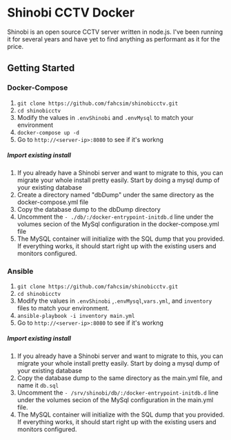 # Shinobi CCTV Docker

Shinobi is an open source CCTV server written in node.js. I've been running it for several years and have yet to find anything as performant as it for the price.

## Getting Started

### Docker-Compose
1. `git clone https://github.com/fahcsim/shinobicctv.git`
2. `cd shinobicctv`
3. Modify the values in `.envShinobi` and `.envMysql` to match your environment
4. `docker-compose up -d`
5. Go to `http://<server-ip>:8080` to see if it's workng
#####  Import existing install
1. If you already have a Shinobi server and want to migrate to this, you can migrate your whole install pretty easily. Start by doing a mysql dump of your existing database
2. Create a directory named "dbDump" under the same directory as the docker-compose.yml file
3. Copy the database dump to the dbDump directory
3. Uncomment the `- ./db/:/docker-entrypoint-initdb.d` line under the volumes secion of the MySql configuration in the docker-compose.yml file
4. The MySQL container will initialize with the SQL dump that you provided. If everything works, it should start right up with the existing users and monitors configured.


### Ansible
1. `git clone https://github.com/fahcsim/shinobicctv.git`
2. `cd shinobicctv`
3. Modify the values in `.envShinobi` ,`.envMysql`,`vars.yml`, and `inventory` files to match your environment.
4. `ansible-playbook -i inventory main.yml` 
5.  Go to `http://<server-ip>:8080` to see if it's workng


#####  Import existing install
1. If you already have a Shinobi server and want to migrate to this, you can migrate your whole install pretty easily. Start by doing a mysql dump of your existing database
2. Copy the database dump to the same directory as the main.yml file, and name it `db.sql`
3. Uncomment the `- /srv/shinobi/db/:/docker-entrypoint-initdb.d` line under the volumes secion of the MySql configuration in the main.yml file.
4. The MySQL container will initialize with the SQL dump that you provided. If everything works, it should start right up with the existing users and monitors configured.
